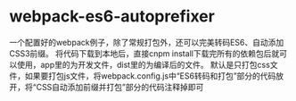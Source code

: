 # webpack-es6-autoprefixer
一个配置好的webpack例子，除了常规打包外，还可以完美转码ES6、自动添加CSS3前缀。
将代码下载到本地后，直接cnpm install下载完所有的依赖包后就可以使用，app里的为开发文件，dist里的为编译后的文件。
默认是只打包css文件，如果要打包js文件，将webpack.config.js中“ES6转码和打包”部分的代码放开，将“CSS自动添加前缀并打包”部分的代码注释掉即可

